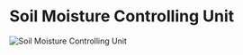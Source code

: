 # Soil Moisture Controlling Unit
![Soil Moisture Controlling Unit](https://user-images.githubusercontent.com/59219626/138040768-0dc8fde6-ba05-49f0-8494-9ac928456fdd.png)
